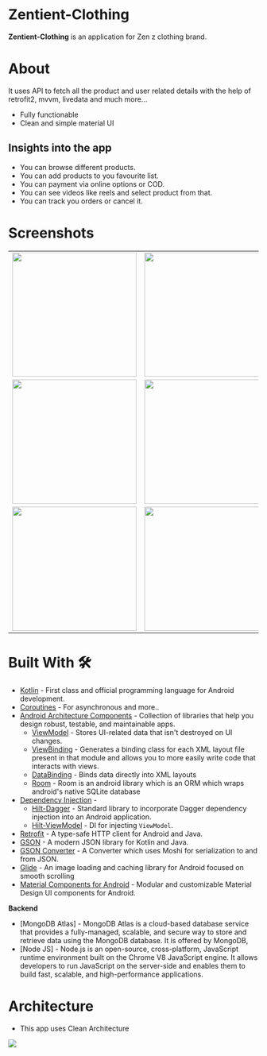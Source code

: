 # **Zentient-Clothing**

 **Zentient-Clothing** is an application for Zen z clothing brand.
 
 # About
 
 It uses API to fetch all the product and user related details with the help of retrofit2, mvvm, livedata and much more...
 - Fully functionable
 - Clean and simple material UI
 
 ## Insights into the app 
 
 - You can browse different products.
 - You can add products to you favourite list.
 - You can payment via online options or COD.
 - You can see videos like reels and select product from that.
 - You can track you orders or cancel it.
 
 # Screenshots
 
 <table>
<tr>
  <td>
<img width=250 src="https://firebasestorage.googleapis.com/v0/b/apna-mall-96730.appspot.com/o/ss%2F9.png?alt=media&token=e1d1b2b3-d361-4a53-a02a-0efcaf917a66">
  </td>
  <td>
<img width=250 src="https://firebasestorage.googleapis.com/v0/b/apna-mall-96730.appspot.com/o/ss%2F10.png?alt=media&token=c5ce69eb-8196-46b6-a357-641f863977da">
  </td>
  <td>
<img width=250 src="https://firebasestorage.googleapis.com/v0/b/apna-mall-96730.appspot.com/o/ss%2F17.png?alt=media&token=30494c63-7707-461d-9696-2679581b93fb">
 </td>
  <td>
<img width=250 src="https://firebasestorage.googleapis.com/v0/b/apna-mall-96730.appspot.com/o/ss%2F14.png?alt=media&token=2acf83e6-e3f3-440a-95ab-63b2af5886e2">
 </td>
  </tr>
  <tr>
  <td>
<img width=250 src="https://firebasestorage.googleapis.com/v0/b/apna-mall-96730.appspot.com/o/ss%2F20.png?alt=media&token=de7cccfb-c12e-4abf-98cf-ce04dd2e588e">
 </td>
  <td>
<img width=250 src="https://firebasestorage.googleapis.com/v0/b/apna-mall-96730.appspot.com/o/ss%2F15.png?alt=media&token=463119f2-cc6e-4e0b-972a-fe15a368a9a4">
 </td>
  <td>
<img width=250 src="https://firebasestorage.googleapis.com/v0/b/apna-mall-96730.appspot.com/o/ss%2F13.png?alt=media&token=c84842e9-b6e9-47ec-90d8-5edd9db0ab55">
</td>
 <td>
<img width=250 src="https://firebasestorage.googleapis.com/v0/b/apna-mall-96730.appspot.com/o/ss%2F12.png?alt=media&token=f2c5f1d3-46b4-45cc-a3fe-e099b33b32bf">
</td>
  </tr> 
  
   <tr>
  <td>
<img width=250 src="https://firebasestorage.googleapis.com/v0/b/apna-mall-96730.appspot.com/o/ss%2F18.png?alt=media&token=838f9619-bcc0-4ee7-8f0e-0a96aa491998">
 </td>
  <td>
<img width=250 src="https://firebasestorage.googleapis.com/v0/b/apna-mall-96730.appspot.com/o/ss%2F16.png?alt=media&token=fae60bca-39a6-413e-8088-2d20a31edee6">
 </td>
  <td>
<img width=250 src="https://firebasestorage.googleapis.com/v0/b/apna-mall-96730.appspot.com/o/ss%2F19.png?alt=media&token=9b935079-c7c7-4ed3-bae6-9934c7b07bed">
</td>
  </tr> 
</table>

# Built With 🛠
- [Kotlin](https://kotlinlang.org/) - First class and official programming language for Android development.
- [Coroutines](https://kotlinlang.org/docs/reference/coroutines-overview.html) - For asynchronous and more..
- [Android Architecture Components](https://developer.android.com/topic/libraries/architecture) - Collection of libraries that help you design robust, testable, and maintainable apps.
  - [ViewModel](https://developer.android.com/topic/libraries/architecture/viewmodel) - Stores UI-related data that isn't destroyed on UI changes. 
  - [ViewBinding](https://developer.android.com/topic/libraries/view-binding) - Generates a binding class for each XML layout file present in that module and allows you to more easily write code that interacts with views.
  - [DataBinding](https://developer.android.com/topic/libraries/data-binding) - Binds data directly into XML layouts
  - [Room](https://developer.android.com/training/data-storage/room) - Room is an android library which is an ORM which wraps android's native SQLite database
- [Dependency Injection](https://developer.android.com/training/dependency-injection) - 
  - [Hilt-Dagger](https://dagger.dev/hilt/) - Standard library to incorporate Dagger dependency injection into an Android application.
  - [Hilt-ViewModel](https://developer.android.com/training/dependency-injection/hilt-jetpack) - DI for injecting `ViewModel`.
- [Retrofit](https://square.github.io/retrofit/) - A type-safe HTTP client for Android and Java.
- [GSON](https://github.com/google/gson) - A modern JSON library for Kotlin and Java.
- [GSON Converter](https://github.com/square/retrofit/tree/master/retrofit-converters/gson) - A Converter which uses Moshi for serialization to and from JSON.
- [Glide](https://github.com/bumptech/glide) - An image loading and caching library for Android focused on smooth scrolling
- [Material Components for Android](https://github.com/material-components/material-components-android) - Modular and customizable Material Design UI components for Android.

**Backend**
- [MongoDB Atlas] - MongoDB Atlas is a cloud-based database service that provides a fully-managed, scalable, and secure way to store and retrieve data using the MongoDB database. It is offered by MongoDB,
- [Node JS] - Node.js is an open-source, cross-platform, JavaScript runtime environment built on the Chrome V8 JavaScript engine. It allows developers to run JavaScript on the server-side and enables them to build fast, scalable, and high-performance applications.

# Architecture

- This app uses Clean Architecture

![](https://firebasestorage.googleapis.com/v0/b/apna-mall-96730.appspot.com/o/ss%2F1_wOmAHDN_zKZJns9YDjtrMw.webp?alt=media&token=c8636f56-b3b7-491f-a3e6-c9b03a94838b)
 



